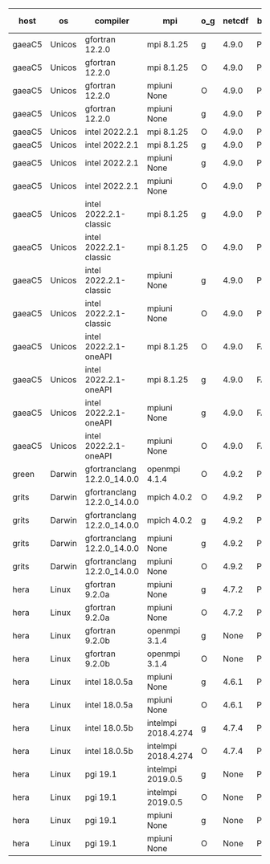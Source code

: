 

| host     | os       | compiler                              | mpi                      | o_g        | netcdf        | build       | u_pass          | u_fail          | s_pass            | s_fail            | e_pass             | e_fail             | nuopc_pass       | nuopc_fail       | artifacts link          |
|----------|----------|---------------------------------------|--------------------------|------------|---------------|-------------|-----------------|-----------------|-------------------|-------------------|--------------------|--------------------|------------------|------------------|-------------------------|
| gaeaC5 | Unicos | gfortran 12.2.0 | mpi 8.1.25  | g | 4.9.0  | PASS | 13873 | 0 | 49 | 0 | 80 | 0 | 52 | 0 | <a href="https://github.com/esmf-org/esmf-test-artifacts/tree/374ae5fd988c311b0b30a965a895d2821824b21b/patch_8.4.2/gfortran/12.2.0/g/mpi/8.1.25" target="_blank">374ae5f</a> | 
| gaeaC5 | Unicos | gfortran 12.2.0 | mpi 8.1.25  | O | 4.9.0  | PASS | 13873 | 0 | 49 | 0 | 80 | 0 | 52 | 0 | <a href="https://github.com/esmf-org/esmf-test-artifacts/tree/f7f716331993b50073e41e8d35cdb33e035edd70/patch_8.4.2/gfortran/12.2.0/O/mpi/8.1.25" target="_blank">f7f7163</a> | 
| gaeaC5 | Unicos | gfortran 12.2.0 | mpiuni None  | O | 4.9.0  | PASS | 12317 | 0 | 8 | 0 | 43 | 0 | None | None | <a href="https://github.com/esmf-org/esmf-test-artifacts/tree/f1fb6b31eb4666fdb11ee68866f3197830d5f45b/patch_8.4.2/gfortran/12.2.0/O/mpiuni/None" target="_blank">f1fb6b3</a> | 
| gaeaC5 | Unicos | gfortran 12.2.0 | mpiuni None  | g | 4.9.0  | PASS | 12317 | 0 | 8 | 0 | 43 | 0 | None | None | <a href="https://github.com/esmf-org/esmf-test-artifacts/tree/cccd1514ed68d3516974ceea73ff01994cae89c7/patch_8.4.2/gfortran/12.2.0/g/mpiuni/None" target="_blank">cccd151</a> | 
| gaeaC5 | Unicos | intel 2022.2.1 | mpi 8.1.25  | O | 4.9.0  | PASS | 13872 | 1 | 49 | 0 | 80 | 0 | 52 | 0 | <a href="https://github.com/esmf-org/esmf-test-artifacts/tree/b03f3ab300cfa9f11b7084d45cb0a1fd51961b8b/patch_8.4.2/intel/2022.2.1/O/mpi/8.1.25" target="_blank">b03f3ab</a> | 
| gaeaC5 | Unicos | intel 2022.2.1 | mpi 8.1.25  | g | 4.9.0  | PASS | 13873 | 0 | 49 | 0 | 80 | 0 | 52 | 0 | <a href="https://github.com/esmf-org/esmf-test-artifacts/tree/d91b75ff0457a5b73dcfb54bf7c9d1ce79fbf576/patch_8.4.2/intel/2022.2.1/g/mpi/8.1.25" target="_blank">d91b75f</a> | 
| gaeaC5 | Unicos | intel 2022.2.1 | mpiuni None  | g | 4.9.0  | PASS | 12317 | 0 | 8 | 0 | 43 | 0 | None | None | <a href="https://github.com/esmf-org/esmf-test-artifacts/tree/ad17be507a7ef86ae9c149d9757da788fb2e2196/patch_8.4.2/intel/2022.2.1/g/mpiuni/None" target="_blank">ad17be5</a> | 
| gaeaC5 | Unicos | intel 2022.2.1 | mpiuni None  | O | 4.9.0  | PASS | 12316 | 1 | 8 | 0 | 43 | 0 | None | None | <a href="https://github.com/esmf-org/esmf-test-artifacts/tree/cd62e92f902384d61203a1658e08fe90ae4c9b73/patch_8.4.2/intel/2022.2.1/O/mpiuni/None" target="_blank">cd62e92</a> | 
| gaeaC5 | Unicos | intel 2022.2.1-classic | mpi 8.1.25  | g | 4.9.0  | PASS | 13873 | 0 | 49 | 0 | 80 | 0 | 52 | 0 | <a href="https://github.com/esmf-org/esmf-test-artifacts/tree/1879046adaf3e60b9818a35a5a74b714d4d00028/patch_8.4.2/intel/2022.2.1-classic/g/mpi/8.1.25" target="_blank">1879046</a> | 
| gaeaC5 | Unicos | intel 2022.2.1-classic | mpi 8.1.25  | O | 4.9.0  | PASS | 13873 | 0 | 49 | 0 | 80 | 0 | 52 | 0 | <a href="https://github.com/esmf-org/esmf-test-artifacts/tree/492072ef59563d5594383104060b0fa022729ecd/patch_8.4.2/intel/2022.2.1-classic/O/mpi/8.1.25" target="_blank">492072e</a> | 
| gaeaC5 | Unicos | intel 2022.2.1-classic | mpiuni None  | g | 4.9.0  | PASS | 12317 | 0 | 8 | 0 | 43 | 0 | None | None | <a href="https://github.com/esmf-org/esmf-test-artifacts/tree/da54a17a28a2a99309c9ea59149bec1019ace898/patch_8.4.2/intel/2022.2.1-classic/g/mpiuni/None" target="_blank">da54a17</a> | 
| gaeaC5 | Unicos | intel 2022.2.1-classic | mpiuni None  | O | 4.9.0  | PASS | 12317 | 0 | 8 | 0 | 43 | 0 | None | None | <a href="https://github.com/esmf-org/esmf-test-artifacts/tree/721e20b7811687b2b3cb2cac6af3a5ec58b6d4b5/patch_8.4.2/intel/2022.2.1-classic/O/mpiuni/None" target="_blank">721e20b</a> | 
| gaeaC5 | Unicos | intel 2022.2.1-oneAPI | mpi 8.1.25  | O | 4.9.0  | FAIL | None | None | None | None | None | None | None | None | <a href="https://github.com/esmf-org/esmf-test-artifacts/tree/d9c8c05709530ffe1c89adf4b0a1cdabca727ec5/patch_8.4.2/intel/2022.2.1-oneAPI/O/mpi/8.1.25" target="_blank">d9c8c05</a> | 
| gaeaC5 | Unicos | intel 2022.2.1-oneAPI | mpi 8.1.25  | g | 4.9.0  | FAIL | None | None | None | None | None | None | None | None | <a href="https://github.com/esmf-org/esmf-test-artifacts/tree/8daeaaab1692ff790d18935f6f96041da507ba7a/patch_8.4.2/intel/2022.2.1-oneAPI/g/mpi/8.1.25" target="_blank">8daeaaa</a> | 
| gaeaC5 | Unicos | intel 2022.2.1-oneAPI | mpiuni None  | g | 4.9.0  | FAIL | None | None | None | None | None | None | None | None | <a href="https://github.com/esmf-org/esmf-test-artifacts/tree/44740c5a75f7131e6aa8f7cab74b7a985136d05d/patch_8.4.2/intel/2022.2.1-oneAPI/g/mpiuni/None" target="_blank">44740c5</a> | 
| gaeaC5 | Unicos | intel 2022.2.1-oneAPI | mpiuni None  | O | 4.9.0  | FAIL | None | None | None | None | None | None | None | None | <a href="https://github.com/esmf-org/esmf-test-artifacts/tree/89bd85a62fc697c650c3f8f8e5ad27d6e32561d7/patch_8.4.2/intel/2022.2.1-oneAPI/O/mpiuni/None" target="_blank">89bd85a</a> | 
| green | Darwin | gfortranclang 12.2.0_14.0.0 | openmpi 4.1.4  | O | 4.9.2  | PASS | None | None | None | None | None | None | None | None | <a href="https://github.com/esmf-org/esmf-test-artifacts/tree/a46797672469b24570135312c727ffe063b704bb/patch_8.4.2/gfortranclang/12.2.0_14.0.0/O/openmpi/4.1.4" target="_blank">a467976</a> | 
| grits | Darwin | gfortranclang 12.2.0_14.0.0 | mpich 4.0.2  | O | 4.9.2  | PASS | 13872 | 1 | 48 | 1 | 80 | 0 | 51 | 1 | <a href="https://github.com/esmf-org/esmf-test-artifacts/tree/f6d00dad234b833a99c1b1fc1a96faf0f90956a1/patch_8.4.2/gfortranclang/12.2.0_14.0.0/O/mpich/4.0.2" target="_blank">f6d00da</a> | 
| grits | Darwin | gfortranclang 12.2.0_14.0.0 | mpich 4.0.2  | g | 4.9.2  | PASS | 13872 | 1 | 48 | 1 | 80 | 0 | 51 | 1 | <a href="https://github.com/esmf-org/esmf-test-artifacts/tree/9a68eace3b0bb1059a8cd083934264d34cd417f2/patch_8.4.2/gfortranclang/12.2.0_14.0.0/g/mpich/4.0.2" target="_blank">9a68eac</a> | 
| grits | Darwin | gfortranclang 12.2.0_14.0.0 | mpiuni None  | g | 4.9.2  | PASS | 12317 | 0 | 8 | 0 | 43 | 0 | None | None | <a href="https://github.com/esmf-org/esmf-test-artifacts/tree/2e2ae12cf11b4415d402dd6392794b49630af0fc/patch_8.4.2/gfortranclang/12.2.0_14.0.0/g/mpiuni/None" target="_blank">2e2ae12</a> | 
| grits | Darwin | gfortranclang 12.2.0_14.0.0 | mpiuni None  | O | 4.9.2  | PASS | 12317 | 0 | 8 | 0 | 43 | 0 | None | None | <a href="https://github.com/esmf-org/esmf-test-artifacts/tree/2582a5607cccadc3329944e5acf5adb31898d1b0/patch_8.4.2/gfortranclang/12.2.0_14.0.0/O/mpiuni/None" target="_blank">2582a56</a> | 
| hera | Linux | gfortran 9.2.0a | mpiuni None  | g | 4.7.2  | PASS | 12317 | 0 | 8 | 0 | 43 | 0 | None | None | <a href="https://github.com/esmf-org/esmf-test-artifacts/tree/5db01979c2c01cb2b7f8c098efd2eca89c114159/patch_8.4.2/gfortran/9.2.0a/g/mpiuni/None" target="_blank">5db0197</a> | 
| hera | Linux | gfortran 9.2.0a | mpiuni None  | O | 4.7.2  | PASS | 12317 | 0 | 8 | 0 | 43 | 0 | None | None | <a href="https://github.com/esmf-org/esmf-test-artifacts/tree/55d3e5cbcc687f5cc4e4f22d0b441de7a23eb3ec/patch_8.4.2/gfortran/9.2.0a/O/mpiuni/None" target="_blank">55d3e5c</a> | 
| hera | Linux | gfortran 9.2.0b | openmpi 3.1.4  | g | None  | PASS | 13873 | 0 | 49 | 0 | 80 | 0 | 52 | 0 | <a href="https://github.com/esmf-org/esmf-test-artifacts/tree/a7c021521043df4f018202a137f536d2028f69a0/patch_8.4.2/gfortran/9.2.0b/g/openmpi/3.1.4" target="_blank">a7c0215</a> | 
| hera | Linux | gfortran 9.2.0b | openmpi 3.1.4  | O | None  | PASS | 13873 | 0 | 49 | 0 | 80 | 0 | 52 | 0 | <a href="https://github.com/esmf-org/esmf-test-artifacts/tree/606708376276574c84fb50bd9ab66b004c527fd4/patch_8.4.2/gfortran/9.2.0b/O/openmpi/3.1.4" target="_blank">6067083</a> | 
| hera | Linux | intel 18.0.5a | mpiuni None  | g | 4.6.1  | PASS | 12317 | 0 | 8 | 0 | 43 | 0 | None | None | <a href="https://github.com/esmf-org/esmf-test-artifacts/tree/145c869aff59d39146977b4338855de50a818919/patch_8.4.2/intel/18.0.5a/g/mpiuni/None" target="_blank">145c869</a> | 
| hera | Linux | intel 18.0.5a | mpiuni None  | O | 4.6.1  | PASS | 12317 | 0 | 8 | 0 | 43 | 0 | None | None | <a href="https://github.com/esmf-org/esmf-test-artifacts/tree/fab4838540586f5d79df2a0ec7bbd55079024acd/patch_8.4.2/intel/18.0.5a/O/mpiuni/None" target="_blank">fab4838</a> | 
| hera | Linux | intel 18.0.5b | intelmpi 2018.4.274  | g | 4.7.4  | PASS | 13873 | 0 | 49 | 0 | 80 | 0 | 52 | 0 | <a href="https://github.com/esmf-org/esmf-test-artifacts/tree/1f534a5b91e6689f8d788ce76b3bbb2b9ff312a4/patch_8.4.2/intel/18.0.5b/g/intelmpi/2018.4.274" target="_blank">1f534a5</a> | 
| hera | Linux | intel 18.0.5b | intelmpi 2018.4.274  | O | 4.7.4  | PASS | 13873 | 0 | 49 | 0 | 80 | 0 | 52 | 0 | <a href="https://github.com/esmf-org/esmf-test-artifacts/tree/a258b85e5207d6cee78d82d61b62935696d4ac79/patch_8.4.2/intel/18.0.5b/O/intelmpi/2018.4.274" target="_blank">a258b85</a> | 
| hera | Linux | pgi 19.1 | intelmpi 2019.0.5  | g | None  | PASS | 12998 | 875 | None | None | None | None | None | None | <a href="https://github.com/esmf-org/esmf-test-artifacts/tree/2ff4c73b3c2221a1992bba73cd01b8f65236a67b/patch_8.4.2/pgi/19.1/g/intelmpi/2019.0.5" target="_blank">2ff4c73</a> | 
| hera | Linux | pgi 19.1 | intelmpi 2019.0.5  | O | None  | PASS | 13046 | 827 | None | None | None | None | None | None | <a href="https://github.com/esmf-org/esmf-test-artifacts/tree/a55ab883def2377ef29a4c00c8137887fcf13426/patch_8.4.2/pgi/19.1/O/intelmpi/2019.0.5" target="_blank">a55ab88</a> | 
| hera | Linux | pgi 19.1 | mpiuni None  | g | None  | PASS | 11692 | 625 | 4 | 4 | 40 | 3 | None | None | <a href="https://github.com/esmf-org/esmf-test-artifacts/tree/f784652d50cec3c8a01bd76057014cb16aacd27a/patch_8.4.2/pgi/19.1/g/mpiuni/None" target="_blank">f784652</a> | 
| hera | Linux | pgi 19.1 | mpiuni None  | O | None  | PASS | 11692 | 625 | 6 | 2 | 40 | 3 | None | None | <a href="https://github.com/esmf-org/esmf-test-artifacts/tree/a969ad805f3d96370bb3cb878be187a91f442cd2/patch_8.4.2/pgi/19.1/O/mpiuni/None" target="_blank">a969ad8</a> | 
